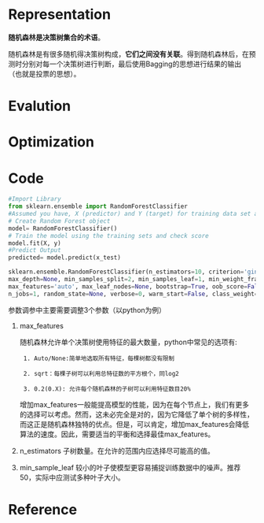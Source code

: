 # Representation

**随机森林是决策树集合的术语**。

随机森林是有很多随机得决策树构成，**它们之间没有关联**。得到随机森林后，在预
测时分别对每一个决策树进行判断，最后使用Bagging的思想进行结果的输出
（也就是投票的思想）。

# Evalution

# Optimization

# Code

```python
#Import Library
from sklearn.ensemble import RandomForestClassifier
#Assumed you have, X (predictor) and Y (target) for training data set and x_test(predictor) of test_dataset
# Create Random Forest object
model= RandomForestClassifier()
# Train the model using the training sets and check score
model.fit(X, y)
#Predict Output
predicted= model.predict(x_test)
```

```python
sklearn.ensemble.RandomForestClassifier(n_estimators=10, criterion='gini', 
max_depth=None, min_samples_split=2, min_samples_leaf=1, min_weight_fraction_leaf=0.0, 
max_features='auto', max_leaf_nodes=None, bootstrap=True, oob_score=False, 
n_jobs=1, random_state=None, verbose=0, warm_start=False, class_weight=None)
```
参数调参中主要需要调整3个参数（以python为例）

1. max\_features

    随机森林允许单个决策树使用特征的最大数量，python中常见的选项有:

        1. Auto/None:简单地选取所有特征，每棵树都没有限制

        2. sqrt：每棵子树可以利用总特征数的平方根个，同log2

        3. 0.2(0.X): 允许每个随机森林的子树可以利用特征数目20%
 
    增加max\_features一般能提高模型的性能，因为在每个节点上，我们有更多的选择可以考虑。然而，这未必完全是对的，因为它降低了单个树的多样性，而这正是随机森林独特的优点。但是，可以肯定，增加max\_features会降低算法的速度。因此，需要适当的平衡和选择最佳max\_features。

2. n\_estimators 
    子树数量。在允许的范围内应选择尽可能高的值。

3. min\_sample\_leaf 
    较小的叶子使模型更容易捕捉训练数据中的噪声。推荐50，实际中应测试多种叶子大小。


# Reference


